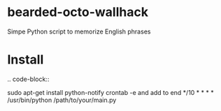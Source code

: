 bearded-octo-wallhack
=====================

Simpe Python  script to memorize English phrases

Install
=======

.. code-block::

   sudo apt-get install python-notify
   crontab -e
   and add to end 
   */10 * * * * /usr/bin/python /path/to/your/main.py

